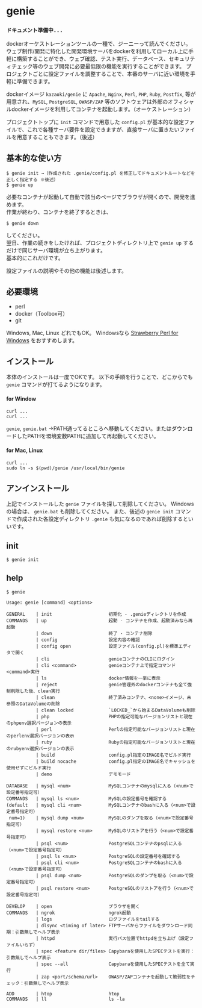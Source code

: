 # genie

### `ドキュメント準備中...`

dockerオーケストレーションツールの一種で、ジーニーって読んでください。  
ウェブ制作/開発に特化した開発環境サーバをdockerを利用してローカル上に手軽に構築することができ、ウェブ確認、テスト実行、データベース、セキュリティチェック等のウェブ開発に必要最低限の機能を実行することができます。
プロジェクトごとに設定ファイルを調整することで、本番のサーバに近い環境を手軽に準備できます。

dockerイメージ `kazaoki/genie` に `Apache`, `Nginx`, `Perl`, `PHP`, `Ruby`, `Postfix`, 等が用意され、`MySQL`, `PostgreSQL`, `OWASP/ZAP` 等のソフトウェアは外部のオフィシャルdockerイメージを利用してコンテナを起動します。（オーケストレーション）

プロジェクトトップに `init` コマンドで用意した `config.pl` が基本的な設定ファイルで、これで各種サーバ要件を設定できますが、直接サーバに置きたいファイルを用意することもできます。（後述）

## 基本的な使い方

	$ genie init →（作成された .genie/config.pl を修正してドキュメントルートなどを正しく指定する ※後述）
	$ genie up

必要なコンテナが起動して自動で該当のページでブラウザが開くので、開発を進めます。  
作業が終わり、コンテナを終了するときは、

	$ genie down

してください。  
翌日、作業の続きをしたければ、プロジェクトディレクトリ上で `genie up` するだけで同じサーバ環境が立ち上がります。  
基本的にこれだけです。


設定ファイルの説明やその他の機能は後述します。


## 必要環境
- perl
- docker（Toolbox可）
- git


Windows, Mac, Linux どれでもOK。
Windowsなら [Strawberry Perl for Windows](http://strawberryperl.com/) をおすすめします。


## インストール

本体のインストールは一度でOKです。
以下の手順を行うことで、どこからでも `genie` コマンドが打てるようになります。

#### for Window

	curl ...
	curl ...

`genie`, `genie.bat` →PATH通ってるところへ移動してください。またはダウンロードしたPATHを環境変数PATHに追加して再起動してください。


#### for Mac, Linux

	curl ...
	sudo ln -s $(pwd)/genie /usr/local/bin/genie


## アンインストール

上記でインストールした `genie` ファイルを探して削除してください。
Windowsの場合は、 `genie.bat` も削除してください。
また、後述の `genie init` コマンドで作成された各設定ディレクトリ `.genie` も気になるのであれば削除するといいです。


## init

	$ genie init

## help

	$ genie

    Usage: genie [command] <options>
    
    GENERAL    | init                     初期化 - .genieディレクトリを作成
    COMMANDS   | up                       起動 - コンテナを作成、起動済みなら再起動
               | down                     終了 - コンテナ削除
               | config                   設定内容の確認
               | config open              設定ファイル(config.pl)を標準エディタで開く
               | cli                      genieコンテナのCLIにログイン
               | cli <command>            genieコンテナ上で指定コマンド<command>実行
               | ls                       docker情報を一挙に表示
               | reject                   genie管理外のdockerコンテナも全て強制削除した後、clean実行
               | clean                    終了済みコンテナ、<none>イメージ、未参照のDataVolumeの削除
               | clean locked             `LOCKED_`から始まるDataVolumeも削除
               | php                      PHPの指定可能なバージョンリストと現在のphpenv選択バージョンの表示
               | perl                     Perlの指定可能なバージョンリストと現在のperlenv選択バージョンの表示
               | ruby                     Rubyの指定可能なバージョンリストと現在のrubyenv選択バージョンの表示
               | build                    config.pl指定のIMAGE名でビルド実行
               | build nocache            config.pl指定のIMAGE名でキャッシュを使用せずにビルド実行
               | demo                     デモモード
    
    DATABASE   | mysql <num>              MySQLコンテナのmysqlに入る（<num>で設定番号指定可）
    COMMANDS   | mysql ls <num>           MySQLの設定番号を確認する
    (default   | mysql cli <num>          MySQLコンテナのbashに入る（<num>で設定番号指定可）
     num=1)    | mysql dump <num>         MySQLのダンプを取る（<num>で設定番号指定可）
               | mysql restore <num>      MySQLのリストアを行う（<num>で設定番号指定可）
               | psql <num>               PostgreSQLコンテナのpsqlに入る（<num>で設定番号指定可）
               | psql ls <num>            PostgreSQLの設定番号を確認する
               | psql cli <num>           PostgreSQLコンテナのbashに入る（<num>で設定番号指定可）
               | psql dump <num>          PostgreSQLのダンプを取る（<num>で設定番号指定可）
               | psql restore <num>       PostgreSQLのリストアを行う（<num>で設定番号指定可）
    
    DEVELOP    | open                     ブラウザを開く
    COMMANDS   | ngrok                    ngrok起動
               | logs                     ログファイルをtailする
               | dlsync <timing of later> FTPサーバからファイルをダウンロード同期：引数無しでヘルプ表示
               | httpd                    実行パス位置でhttpdを立ち上げ（設定ファイルいらず）
               | spec <feature dir/files> Capybaraを使用したSPECテストを実行：引数無しでヘルプ表示
               | spec --all               Capybaraを使用したSPECテストを全て実行
               | zap <port/schema/url>    OWASP/ZAPコンテナを起動して脆弱性をチェック：引数無しでヘルプ表示
    
    ADD        | htop                     htop
    COMMANDS   | ll                       ls -la

